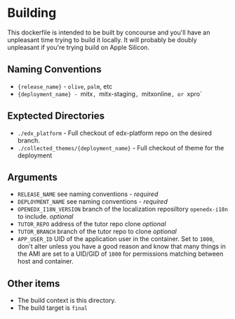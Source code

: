 # Building

This dockerfile is intended to be built by concourse and you'll have an unpleasant time trying to build it locally. It will probably be doubly unpleasant if you're trying build on Apple Silicon.

## Naming Conventions

- `{release_name}` - `olive`, `palm`, etc
- `{deployment_name} - `mitx`, `mitx-staging`, `mitxonline`, or `xpro`

## Exptected Directories

- `./edx_platform` - Full checkout of edx-platform repo on the desired branch.
- `./collected_themes/{deployment_name}` - Full checkout of theme for the deployment

## Arguments

- `RELEASE_NAME` see naming conventions - *required*
- `DEPLOYMENT_NAME` see naming conventions - *required*
- `OPENEDX_I18N_VERSION` branch of the localization reposiltory `openedx-i18n` to include. *optional*
- `TUTOR_REPO` address of the tutor repo clone *optional*
- `TUTOR_BRANCH` branch of the tutor repo to clone *optional*
- `APP_USER_ID` UID of the application user in the container. Set to `1000`, don't alter unless you have a good reason and know that many things in the AMI are set to a UID/GID of `1000` for permissions matching between host and container.

## Other items

- The build context is this directory.
- The build target is `final`
